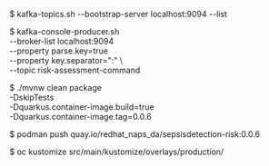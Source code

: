 $ kafka-topics.sh --bootstrap-server localhost:9094  --list

$ kafka-console-producer.sh \
        --broker-list localhost:9094 \
        --property parse.key=true \
        --property key.separator=":" \                                                            
        --topic risk-assessment-command

$ ./mvnw clean package \
    -DskipTests \
    -Dquarkus.container-image.build=true \
    -Dquarkus.container-image.tag=0.0.6

$ podman push quay.io/redhat_naps_da/sepsisdetection-risk:0.0.6

$ oc kustomize src/main/kustomize/overlays/production/
